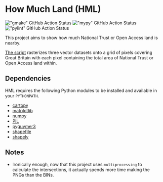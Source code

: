 # How Much Land (HML)

!["gmake" GitHub Action Status](https://github.com/Guymer/hml/actions/workflows/gmake.yaml/badge.svg) !["mypy" GitHub Action Status](https://github.com/Guymer/hml/actions/workflows/mypy.yaml/badge.svg) !["pylint" GitHub Action Status](https://github.com/Guymer/hml/actions/workflows/pylint.yaml/badge.svg)

This project aims to show how much National Trust or Open Access land is nearby.

[The script](howMuchLandv1.py) rasterizes three vector datasets onto a grid of pixels covering Great Britain with each pixel containing the total area of National Trust or Open Access land within.

## Dependencies

HML requires the following Python modules to be installed and available in your `PYTHONPATH`.

* [cartopy](https://pypi.org/project/Cartopy/)
* [matplotlib](https://pypi.org/project/matplotlib/)
* [numpy](https://pypi.org/project/numpy/)
* [PIL](https://pypi.org/project/Pillow/)
* [pyguymer3](https://github.com/Guymer/PyGuymer3)
* [shapefile](https://pypi.org/project/pyshp/)
* [shapely](https://pypi.org/project/Shapely/)

## Notes

* Ironically enough, now that this project uses `multiprocessing` to calculate the intersections, it actually spends more time making the PNGs than the BINs.

